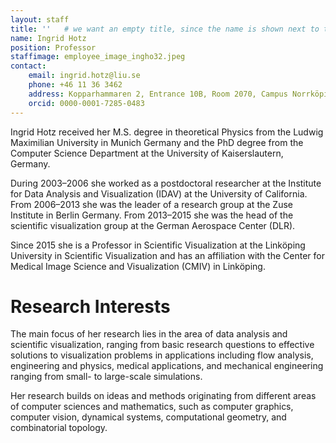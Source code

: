 ```yaml
---
layout: staff
title: ''   # we want an empty title, since the name is shown next to the image
name: Ingrid Hotz
position: Professor
staffimage: employee_image_ingho32.jpeg
contact:
    email: ingrid.hotz@liu.se
    phone: +46 11 36 3462
    address: Kopparhammaren 2, Entrance 10B, Room 2070, Campus Norrköping
    orcid: 0000-0001-7285-0483
---
```


Ingrid Hotz received her M.S. degree in theoretical Physics from the Ludwig Maximilian University in Munich Germany and the PhD degree from the Computer Science Department at the University of Kaiserslautern, Germany.

During 2003–2006 she worked as a postdoctoral researcher at the Institute for Data Analysis and Visualization (IDAV) at the University of California. From 2006–2013 she was the leader of a research group at the Zuse Institute in Berlin Germany. From 2013–2015 she was the head of the scientific visualization group at the German Aerospace Center (DLR). 

Since 2015 she is a Professor in Scientific Visualization at the Linköping University in Scientific Visualization and has an affiliation with the Center for Medical Image Science and Visualization (CMIV) in Linköping.

# Research Interests

The main focus of her research lies in the area of data analysis and scientific visualization, ranging from basic research questions to effective solutions to visualization problems in applications including flow analysis, engineering and physics, medical applications, and mechanical engineering ranging from small- to large-scale simulations.

Her research builds on ideas and methods originating from different areas of computer sciences and mathematics, such as computer graphics, computer vision, dynamical systems, computational geometry, and combinatorial topology.